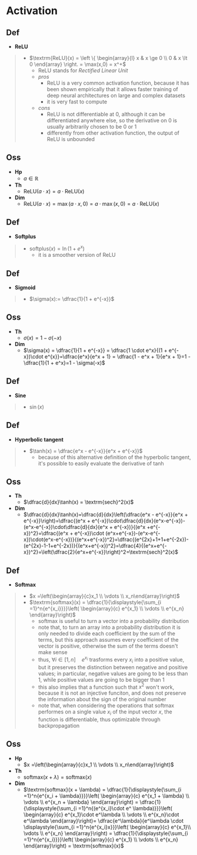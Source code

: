 # Activation

## Def

- **ReLU**

> - $\textrm{ReLU}(x) = \left \{ \begin{array}{l} x & x \ge 0 \\ 0 & x \lt 0 \end{array} \right. = \max(x,0) = x^+$
>   - $\textrm{ReLU}$ stands for _Rectified Linear Unit_
>   - _pros_
>     - $\textrm{ReLU}$ is a very common activation function, because it has been shown empirically that it allows faster training of deep neural architectures on large and complex datasets
>     - it is very fast to compute
>   - _cons_
>     - $\textrm{ReLU}$ is not differentiable at $0$, although it can be differentiated anywhere else, so the derivative on $0$ is usually arbitrarily chosen to be $0$ or $1$
>     - differently from other activation function, the output of $\textrm{ReLU}$ is unbounded

## Oss

- **Hp**
    - $a \in \mathbb{R}$
- **Th**
    - $\textrm{ReLU}(a \cdot x)= a \cdot \textrm{ReLU}(x)$
- **Dim**
    - $\textrm{ReLU}(a \cdot x) = \max(a \cdot x, 0) = a \cdot \max(x, 0) = a \cdot \textrm{ReLU}(x)$

## Def

- **Softplus**

> - $\textrm{softplus}(x)= \ln(1 + e^x)$
>   - it is a smoother version of $\textrm{ReLU}$

## Def

- **Sigmoid**

> - $\sigma(x):= \dfrac{1}{1 + e^{-x}}$

## Oss

- **Th**
    - $\sigma(x) = 1 - \sigma(-x)$
- **Dim**
    - $\sigma(x) = \dfrac{1}{1 + e^{-x}} = \dfrac{1 \cdot e^x}{(1 + e^{-x})\cdot e^{x}}=\dfrac{e^x}{e^x  + 1} = \dfrac{1 - e^x + 1}{e^x + 1}=1 - \dfrac{1}{1 + e^x}=1 - \sigma(-x)$

## Def

- **Sine**

> - $\sin(x)$

## Def

- **Hyperbolic tangent**

> - $\tanh(x) = \dfrac{e^x - e^{-x}}{e^x + e^{-x}}$
>   - because of this alternative definition of the hyperbolic tangent, it's possible to easily evaluate the derivative of $\tanh$

## Oss

- **Th**
    - $\dfrac{d}{dx}\tanh(x) = \textrm{sech}^2(x)$
- **Dim**
    - $\dfrac{d}{dx}\tanh(x)=\dfrac{d}{dx}\left(\dfrac{e^x - e^{-x}}{e^x + e^{-x}}\right)=\dfrac{(e^x + e^{-x})\cdot\dfrac{d}{dx}(e^x-e^{-x})-(e^x-e^{-x})\cdot\dfrac{d}{dx}(e^x + e^{-x})}{(e^x +e^{-x})^2}=\dfrac{(e^x + e^{-x})\cdot (e^x+e^{-x})-(e^x-e^{-x})\cdot(e^x-e^{-x})}{(e^x+e^{-x})^2}=\dfrac{(e^{2x}+1+1+e^{-2x})-(e^{2x}-1-1+e^{-2x})}{(e^x+e^{-x})^2}=\dfrac{4}{(e^x+e^{-x})^2}=\left(\dfrac{2}{e^x+e^{-x}}\right)^2=\textrm{sech}^2(x)$

## Def

- **Softmax**

> - $x =\left(\begin{array}{c}x_1 \\ \vdots \\ x_n\end{array}\right)$
> - $\textrm{softmax}(x) = \dfrac{1}{\displaystyle{\sum_{i =1}^n{e^{x_i}}}}\left( \begin{array}{c} e^{x_1} \\ \vdots \\ e^{x_n} \end{array}\right)$
>   - $\textrm{softmax}$ is useful to turn a vector into a probability distribution
>   - note that, to turn an array into a probability distribution it is only needed to divide each coefficient by the sum of the terms, but this approach assumes every coefficient of the vector is positive, otherwise the sum of the terms doesn't make sense
>   - thus, $\forall i \in [1, n] \quad e^{x_i}$ trasforms every $x_i$ into a positive value, but it preserves the distinction between negative and positive values; in particular, negative values are going to be less than $1$, while positive values are going to be bigger than $1$
>   - this also implies that a function such that $x^2$ won't work, because it is not an injective funciton, and does not preserve the information about the sign of the original number
>   - note that, when considering the operations that $\textrm{softmax}$ performes on a single value $x_i$ of the input vector $x$, the function is differentiable, thus optimizable through backpropagation

## Oss

- **Hp**
    - $x =\left(\begin{array}{c}x_1 \\ \vdots \\ x_n\end{array}\right)$
- **Th**
    - $\textrm{softmax}(x + \lambda) = \textrm{softmax}(x)$
- **Dim**
    - $\textrm{softmax}(x + \lambda) = \dfrac{1}{\displaystyle{\sum_{i =1}^n{e^{x_i + \lambda}}}}\left( \begin{array}{c} e^{x_1 + \lambda} \\ \vdots \\ e^{x_n + \lambda} \end{array}\right) = \dfrac{1}{\displaystyle{\sum_{i =1}^n{(e^{x_i}\cdot e^ \lambda)}}}\left( \begin{array}{c} e^{x_1}\cdot e^\lambda \\ \vdots \\ e^{x_n}\cdot e^\lambda \end{array}\right)= \dfrac{e^\lambda}{e^\lambda \cdot \displaystyle{\sum_{i =1}^n{e^{x_i}x}}}\left( \begin{array}{c} e^{x_1}\\ \vdots \\ e^{x_n} \end{array}\right) = \dfrac{1}{\displaystyle{\sum_{i =1}^n{e^{x_i}}}}\left( \begin{array}{c} e^{x_1} \\ \vdots \\ e^{x_n} \end{array}\right) = \textrm{softmax}(x)$

